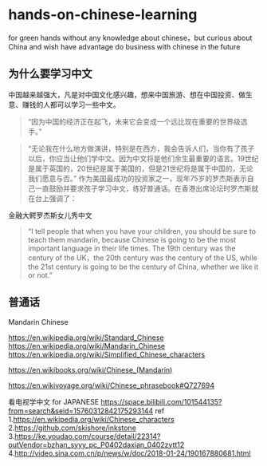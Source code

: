 # hands-on-chinese-learning
for green hands without any knowledge about chinese，but curious about China and wish have advantage do business with chinese  in the future 



## 为什么要学习中文

中国越来越强大，凡是对中国文化感兴趣，想来中国旅游、想在中国投资、做生意、赚钱的人都可以学习一些中文。

>“因为中国的经济正在起飞，未来它会变成一个远比现在重要的世界级选手。”

>“无论我在什么地方做演讲，特别是在西方，我会告诉人们，当你有了孩子以后，你应当让他们学中文。因为中文将是他们余生最重要的语言。19世纪是属于英国的，20世纪是属于美国的，但是21世纪将是属于中国的，无论我们愿意与否。”
作为美国最成功的投资家之一，现年75岁的罗杰斯表示自己一直鼓励并要求孩子学习中文，练好普通话。在香港出席论坛时罗杰斯就在台上强调了：

金融大鳄罗杰斯女儿秀中文

>“I tell people that when you have your children, you should be sure to teach them mandarin, because Chinese is going to be the most important language in their life times. The 19th century was the century of the UK，the 20th century was the century of the US, while the 21st century is going to be the century of China, whether we like it or not.”



## 普通话
Mandarin Chinese

https://en.wikipedia.org/wiki/Standard_Chinese
https://en.wikipedia.org/wiki/Mandarin_Chinese
https://en.wikipedia.org/wiki/Simplified_Chinese_characters


https://en.wikibooks.org/wiki/Chinese_(Mandarin)

https://en.wikivoyage.org/wiki/Chinese_phrasebook#Q727694

看电视学中文 for JAPANESE
https://space.bilibili.com/101544135?from=search&seid=15760312842175293144
ref
1.https://en.wikipedia.org/wiki/Chinese_characters
2.https://github.com/skishore/inkstone
3.https://ke.youdao.com/course/detail/22314?outVendor=bzhan_syyy_pc_P0402daxian_0402zytt12
4.http://video.sina.com.cn/p/news/w/doc/2018-01-24/190167880681.html

